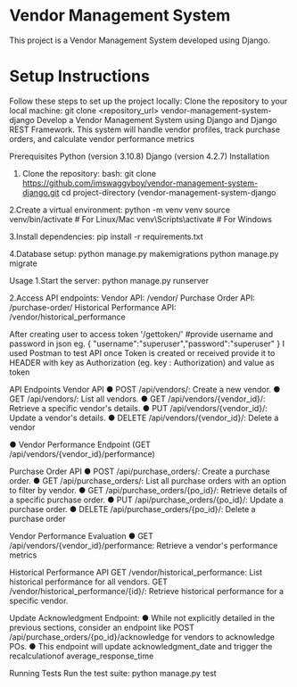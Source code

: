 # Vendor Management System
This project is a Vendor Management System developed using Django.

# Setup Instructions
Follow these steps to set up the project locally:
Clone the repository to your local machine:
git clone <repository_url>
vendor-management-system-django
Develop a Vendor Management System using Django and Django REST Framework. This system will handle vendor profiles, track purchase orders, and calculate vendor performance metrics

Prerequisites
Python (version 3.10.8)
Django (version 4.2.7)
Installation
1. Clone the repository:
bash:
git clone https://github.com/imswaggyboy/vendor-management-system-django.git
cd project-directory (vendor-management-system-django

2.Create a virtual environment:
python -m venv venv
source venv/bin/activate # For Linux/Mac
venv\Scripts\activate # For Windows

3.Install dependencies:
pip install -r requirements.txt

4.Database setup:
python manage.py makemigrations
python manage.py migrate

Usage
1.Start the server:
python manage.py runserver

2.Access API endpoints:
Vendor API: /vendor/
Purchase Order API: /purchase-order/
Historical Performance API: /vendor/historical_performance

After creating user to access token
'/gettoken/' #provide username and password in json eg. { "username":"superuser","password":"superuser" }
I used Postman to test API
once Token is created or received provide it to HEADER
with key as Authorization (eg. key : Authorization) and value as token

API Endpoints
Vendor API
● POST /api/vendors/: Create a new vendor.
● GET /api/vendors/: List all vendors.
● GET /api/vendors/{vendor_id}/: Retrieve a specific vendor's details.
● PUT /api/vendors/{vendor_id}/: Update a vendor's details.
● DELETE /api/vendors/{vendor_id}/: Delete a vendor

● Vendor Performance Endpoint (GET /api/vendors/{vendor_id}/performance)

Purchase Order API
● POST /api/purchase_orders/: Create a purchase order.
● GET /api/purchase_orders/: List all purchase orders with an option to filter by vendor.
● GET /api/purchase_orders/{po_id}/: Retrieve details of a specific purchase order.
● PUT /api/purchase_orders/{po_id}/: Update a purchase order.
● DELETE /api/purchase_orders/{po_id}/: Delete a purchase order

Vendor Performance Evaluation
● GET /api/vendors/{vendor_id}/performance: Retrieve a vendor's performance metrics

Historical Performance API
GET /vendor/historical_performance: List historical performance for all vendors.
GET /vendor/historical_performance/{id}/: Retrieve historical performance for a specific vendor.

Update Acknowledgment Endpoint:
● While not explicitly detailed in the previous sections, consider an endpoint like
POST /api/purchase_orders/{po_id}/acknowledge for vendors to acknowledge POs.
● This endpoint will update acknowledgment_date and trigger the recalculationof average_response_time

Running Tests
Run the test suite:
python manage.py test
